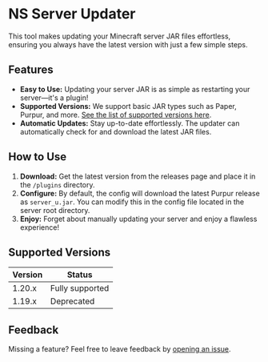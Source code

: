 # NS Server Updater 

This tool makes updating your Minecraft server JAR files effortless, ensuring you always have the latest version with just a few simple steps.

## Features

- **Easy to Use:** Updating your server JAR is as simple as restarting your server—it's a plugin!
- **Supported Versions:** We support basic JAR types such as Paper, Purpur, and more. [See the list of supported versions here](https://api.nikostuff.com/docs/mc_jars).
- **Automatic Updates:** Stay up-to-date effortlessly. The updater can automatically check for and download the latest JAR files.

## How to Use

1. **Download:** Get the latest version from the releases page and place it in the `/plugins` directory.
2. **Configure:** By default, the config will download the latest Purpur release as `server_u.jar`. You can modify this in the config file located in the server root directory.
3. **Enjoy:** Forget about manually updating your server and enjoy a flawless experience!

## Supported Versions

| Version    | Status         |
|------------|----------------|
| 1.20.x     | Fully supported|
| 1.19.x     | Deprecated     |

## Feedback

Missing a feature? Feel free to leave feedback by [opening an issue](https://github.com/Nikos-Stuff/NSServerUpdater/issues). 
